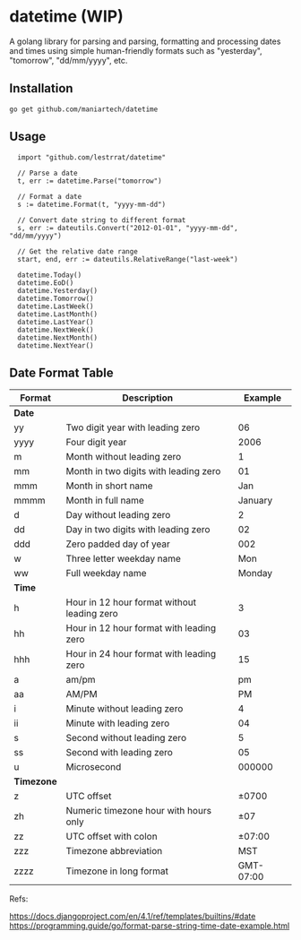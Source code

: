 # datetime (WIP)

A golang library for parsing and parsing, formatting and processing dates and times using simple human-friendly formats such as "yesterday", "tomorrow", "dd/mm/yyyy", etc.

## Installation

    go get github.com/maniartech/datetime

## Usage

      import "github.com/lestrrat/datetime"

      // Parse a date
      t, err := datetime.Parse("tomorrow")

      // Format a date
      s := datetime.Format(t, "yyyy-mm-dd")

      // Convert date string to different format
      s, err := dateutils.Convert("2012-01-01", "yyyy-mm-dd", "dd/mm/yyyy")

      // Get the relative date range
      start, end, err := dateutils.RelativeRange("last-week")

      datetime.Today()
      datetime.EoD()
      datetime.Yesterday()
      datetime.Tomorrow()
      datetime.LastWeek()
      datetime.LastMonth()
      datetime.LastYear()
      datetime.NextWeek()
      datetime.NextMonth()
      datetime.NextYear()


## Date Format Table

| Format | Description | Example |
|--------|-------------|---------|
| **Date**  |
| yy     | Two digit year with leading zero | 06 |
| yyyy   | Four digit year | 2006 |
| m      | Month without leading zero | 1 |
| mm     | Month in two digits with leading zero | 01 |
| mmm    | Month in short name | Jan |
| mmmm   | Month in full name | January |
| d      | Day without leading zero | 2 |
| dd     | Day in two digits with leading zero | 02 |
| ddd    | Zero padded day of year | 002 |
| w      | Three letter weekday name | Mon |
| ww     | Full weekday name | Monday |
| **Time**  |
| h      | Hour in 12 hour format without leading zero | 3 |
| hh     | Hour in 12 hour format with leading zero | 03 |
| hhh   | Hour in 24 hour format with leading zero | 15 |
| a      | am/pm | pm |
| aa     | AM/PM | PM |
| i      | Minute without leading zero | 4 |
| ii     | Minute with leading zero | 04 |
| s      | Second without leading zero | 5 |
| ss     | Second with leading zero | 05 |
| u      | Microsecond | 000000 |
| **Timezone** |
| z      | UTC offset | ±0700 |
| zh     | Numeric timezone hour with hours only | ±07 |
| zz     | UTC offset with colon | ±07:00 |
| zzz    | Timezone abbreviation | MST |
| zzzz   | Timezone in long format | GMT-07:00 |


Refs:

https://docs.djangoproject.com/en/4.1/ref/templates/builtins/#date
https://programming.guide/go/format-parse-string-time-date-example.html